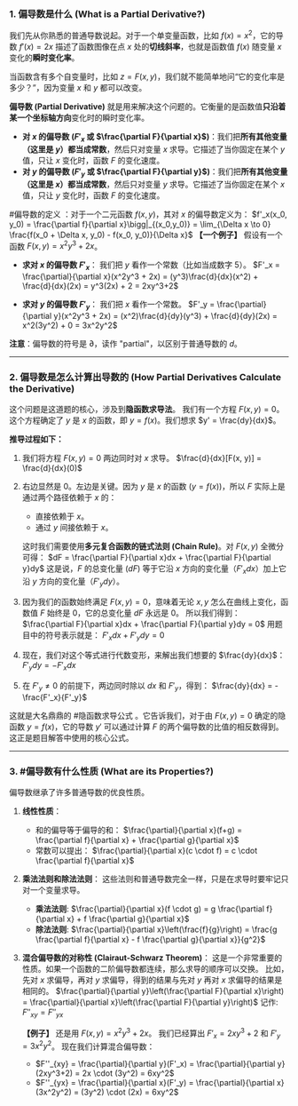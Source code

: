### 1. 偏导数是什么 (What is a Partial Derivative?)

我们先从你熟悉的普通导数说起。对于一个单变量函数，比如 $f(x)=x^2$，它的导数 $f'(x)=2x$ 描述了函数图像在点 $x$ 处的**切线斜率**，也就是函数值 $f(x)$ 随变量 $x$ 变化的**瞬时变化率**。

当函数含有多个自变量时，比如 $z = F(x, y)$，我们就不能简单地问“它的变化率是多少？”，因为变量 $x$ 和 $y$ 都可以改变。

**偏导数 (Partial Derivative)** 就是用来解决这个问题的。它衡量的是函数值**只沿着某一个坐标轴方向**变化时的瞬时变化率。

*   **对 $x$ 的偏导数 ($F'_x$ 或 $\frac{\partial F}{\partial x}$)**：我们把**所有其他变量（这里是 $y$）都当成常数**，然后只对变量 $x$ 求导。它描述了当你固定在某个 $y$ 值，只让 $x$ 变化时，函数 $F$ 的变化速度。
*   **对 $y$ 的偏导数 ($F'_y$ 或 $\frac{\partial F}{\partial y}$)**：我们把**所有其他变量（这里是 $x$）都当成常数**，然后只对变量 $y$ 求导。它描述了当你固定在某个 $x$ 值，只让 $y$ 变化时，函数 $F$ 的变化速度。


#偏导数的定义 ：对于一个二元函数 $f(x,y)$，其对 $x$ 的偏导数定义为：
    $f'_x(x_0, y_0) = \frac{\partial f}{\partial x}\bigg|_{(x_0,y_0)} = \lim_{\Delta x \to 0} \frac{f(x_0 + \Delta x, y_0) - f(x_0, y_0)}{\Delta x}$
**【一个例子】**
假设有一个函数 $F(x, y) = x^2y^3 + 2x$。
*   **求对 $x$ 的偏导数 $F'_x$**：
    我们把 $y$ 看作一个常数（比如当成数字 $5$）。
    $F'_x = \frac{\partial}{\partial x}(x^2y^3 + 2x) = (y^3)\frac{d}{dx}(x^2) + \frac{d}{dx}(2x) = y^3(2x) + 2 = 2xy^3+2$

*   **求对 $y$ 的偏导数 $F'_y$**：
    我们把 $x$ 看作一个常数。
    $F'_y = \frac{\partial}{\partial y}(x^2y^3 + 2x) = (x^2)\frac{d}{dy}(y^3) + \frac{d}{dy}(2x) = x^2(3y^2) + 0 = 3x^2y^2$

**注意**：偏导数的符号是 $\partial$，读作 "partial"，以区别于普通导数的 $d$。

---

### 2. 偏导数是怎么计算出导数的 (How Partial Derivatives Calculate the Derivative)

这个问题是这道题的核心，涉及到**隐函数求导法**。
我们有一个方程 $F(x, y) = 0$。这个方程确定了 $y$ 是 $x$ 的函数，即 $y=f(x)$。我们想求 $y' = \frac{dy}{dx}$。

**推导过程如下：**
1.  我们将方程 $F(x, y) = 0$ 两边同时对 $x$ 求导。
    $\frac{d}{dx}[F(x, y)] = \frac{d}{dx}(0)$

2.  右边显然是 $0$。左边是关键。因为 $y$ 是 $x$ 的函数 ($y=f(x)$)，所以 $F$ 实际上是通过两个路径依赖于 $x$ 的：
    *   直接依赖于 $x$。
    *   通过 $y$ 间接依赖于 $x$。

    这时我们需要使用**多元复合函数的链式法则 (Chain Rule)**。对 $F(x, y)$ 全微分可得：
    $dF = \frac{\partial F}{\partial x}dx + \frac{\partial F}{\partial y}dy$
    这是说，$F$ 的总变化量 ($dF$) 等于它沿 $x$ 方向的变化量（$F'_x dx$）加上它沿 $y$ 方向的变化量（$F'_y dy$）。

3.  因为我们的函数始终满足 $F(x, y) = 0$，意味着无论 $x, y$ 怎么在曲线上变化，函数值 $F$ 始终是 $0$，它的总变化量 $dF$ 永远是 $0$。
    所以我们得到：
    $\frac{\partial F}{\partial x}dx + \frac{\partial F}{\partial y}dy = 0$
    用题目中的符号表示就是：
    $F'_x dx + F'_y dy = 0$

4.  现在，我们对这个等式进行代数变形，来解出我们想要的 $\frac{dy}{dx}$：
    $F'_y dy = -F'_x dx$

5.  在 $F'_y \neq 0$ 的前提下，两边同时除以 $dx$ 和 $F'_y$，得到：
    $\frac{dy}{dx} = -\frac{F'_x}{F'_y}$

这就是大名鼎鼎的 #隐函数求导公式 。它告诉我们，对于由 $F(x,y)=0$ 确定的隐函数 $y=f(x)$，它的导数 $y'$ 可以通过计算 $F$ 的两个偏导数的比值的相反数得到。这正是题目解答中使用的核心公式。

---

### 3.  #偏导数有什么性质 (What are its Properties?)

偏导数继承了许多普通导数的优良性质。

1.  **线性性质**：
    *   和的偏导等于偏导的和： $\frac{\partial}{\partial x}(f+g) = \frac{\partial f}{\partial x} + \frac{\partial g}{\partial x}$
    *   常数可以提出： $\frac{\partial}{\partial x}(c \cdot f) = c \cdot \frac{\partial f}{\partial x}$

2.  **乘法法则和除法法则**：
    这些法则和普通导数完全一样，只是在求导时要牢记只对一个变量求导。
    *   **乘法法则**: $\frac{\partial}{\partial x}(f \cdot g) = g \frac{\partial f}{\partial x} + f \frac{\partial g}{\partial x}$
    *   **除法法则**: $\frac{\partial}{\partial x}\left(\frac{f}{g}\right) = \frac{g \frac{\partial f}{\partial x} - f \frac{\partial g}{\partial x}}{g^2}$

3.  **混合偏导数的对称性 (Clairaut-Schwarz Theorem)**：
    这是一个非常重要的性质。如果一个函数的二阶偏导数都连续，那么求导的顺序可以交换。
    比如，先对 $x$ 求偏导，再对 $y$ 求偏导，得到的结果与先对 $y$ 再对 $x$ 求偏导的结果是相同的。
    $\frac{\partial}{\partial y}\left(\frac{\partial F}{\partial x}\right) = \frac{\partial}{\partial x}\left(\frac{\partial F}{\partial y}\right)$
    记作:
    $F''_{xy} = F''_{yx}$

    **【例子】**
    还是用 $F(x, y) = x^2y^3 + 2x$。
    我们已经算出 $F'_x = 2xy^3+2$ 和 $F'_y = 3x^2y^2$。
    现在我们计算混合偏导数：
    *   $F''_{xy} = \frac{\partial}{\partial y}(F'_x) = \frac{\partial}{\partial y}(2xy^3+2) = 2x \cdot (3y^2) = 6xy^2$
    *   $F''_{yx} = \frac{\partial}{\partial x}(F'_y) = \frac{\partial}{\partial x}(3x^2y^2) = (3y^2) \cdot (2x) = 6xy^2$